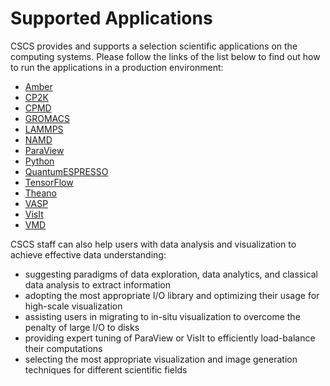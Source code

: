 # Supported Applications

CSCS provides and supports a selection scientific applications on the computing systems. 
Please follow the links of the list below to find out how to run the applications in a production environment:

* [Amber](amber)
* [CP2K](cp2k)
* [CPMD](cpmd)
* [GROMACS](gromacs)
* [LAMMPS](lammps)
* [NAMD](namd)
* [ParaView](paraview)
* [Python](python)
* [QuantumESPRESSO](quantumespresso)
* [TensorFlow](tensorflow)
* [Theano](theano)
* [VASP](vasp)
* [VisIt](visit)
* [VMD](vmd)

CSCS staff can also help users with data analysis and visualization to achieve effective data understanding:
* suggesting paradigms of data exploration, data analytics, and classical data analysis to extract information
* adopting the most appropriate I/O library and optimizing their usage for high-scale visualization
* assisting users in migrating to in-situ visualization to overcome the penalty of large I/O to disks
* providing expert tuning of ParaView or VisIt to efficiently load-balance their computations
* selecting the most appropriate visualization and image generation techniques for different scientific fields
